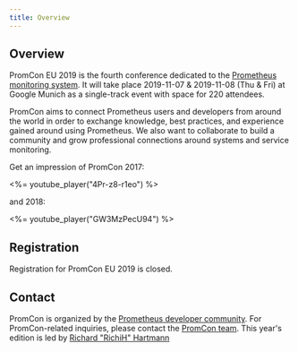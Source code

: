 ```yaml
---
title: Overview
---
```


## Overview

PromCon EU 2019 is the fourth conference dedicated to the
[Prometheus monitoring system](https://prometheus.io/). It will take place
2019-11-07 & 2019-11-08 (Thu & Fri)
at Google Munich as a single-track event with space for 220 attendees.

PromCon aims to connect Prometheus users and developers from around the world in
order to exchange knowledge, best practices, and experience gained around using
Prometheus. We also want to collaborate to build a community and grow
professional connections around systems and service monitoring.

Get an impression of PromCon 2017:

<%= youtube_player("4Pr-z8-r1eo") %>

and 2018:

<%= youtube_player("GW3MzPecU94") %>

## Registration

Registration for PromCon EU 2019 is closed.

## Contact

PromCon is organized by the [Prometheus developer
community](https://prometheus.io/community/). For PromCon-related inquiries,
please contact the [PromCon team](mailto:promcon-organizers@googlegroups.com).
This year's edition is led by [Richard "RichiH" Hartmann](https://twitter.com/TwitchiH)
